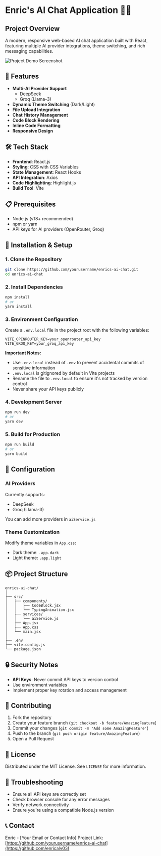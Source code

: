 # Enric's AI Chat Application 🤖💬

## Project Overview

A modern, responsive web-based AI chat application built with React, featuring multiple AI provider integrations, theme switching, and rich messaging capabilities.

![Project Demo Screenshot](![image](https://github.com/enricalv03/ChatBot-Personalized/blob/main/Captura%20interface.png))

## 🌟 Features

- **Multi-AI Provider Support**
  - DeepSeek
  - Groq (Llama-3)
- **Dynamic Theme Switching** (Dark/Light)
- **File Upload Integration**
- **Chat History Management**
- **Code Block Rendering**
- **Inline Code Formatting**
- **Responsive Design**

## 🛠 Tech Stack

- **Frontend**: React.js
- **Styling**: CSS with CSS Variables
- **State Management**: React Hooks
- **API Integration**: Axios
- **Code Highlighting**: Highlight.js
- **Build Tool**: Vite

## 📋 Prerequisites

- Node.js (v18+ recommended)
- npm or yarn
- API keys for AI providers (OpenRouter, Groq)

## 🚀 Installation & Setup

### 1. Clone the Repository
```bash
git clone https://github.com/yourusername/enrics-ai-chat.git
cd enrics-ai-chat
```

### 2. Install Dependencies
```bash
npm install
# or
yarn install
```

### 3. Environment Configuration
Create a `.env.local` file in the project root with the following variables:
```
VITE_OPENROUTER_KEY=your_openrouter_api_key
VITE_GROQ_KEY=your_groq_api_key
```

**Important Notes:**
- Use `.env.local` instead of `.env` to prevent accidental commits of sensitive information
- `.env.local` is gitignored by default in Vite projects
- Rename the file to `.env.local` to ensure it's not tracked by version control
- Never share your API keys publicly

### 4. Development Server
```bash
npm run dev
# or
yarn dev
```

### 5. Build for Production
```bash
npm run build
# or
yarn build
```

## 🔧 Configuration

### AI Providers
Currently supports:
- DeepSeek
- Groq (Llama-3)

You can add more providers in `aiService.js`

### Theme Customization
Modify theme variables in `App.css`:
- Dark theme: `.app.dark`
- Light theme: `.app.light`

## 📦 Project Structure
```
enrics-ai-chat/
│
├── src/
│   ├── components/
│   │   ├── CodeBlock.jsx
│   │   └── TypingAnimation.jsx
│   ├── services/
│   │   └── aiService.js
│   ├── App.jsx
│   ├── App.css
│   └── main.jsx
│
├── .env
├── vite.config.js
└── package.json
```

## 🔒 Security Notes

- **API Keys**: Never commit API keys to version control
- Use environment variables
- Implement proper key rotation and access management

## 🤝 Contributing

1. Fork the repository
2. Create your feature branch (`git checkout -b feature/AmazingFeature`)
3. Commit your changes (`git commit -m 'Add some AmazingFeature'`)
4. Push to the branch (`git push origin feature/AmazingFeature`)
5. Open a Pull Request

## 📝 License

Distributed under the MIT License. See `LICENSE` for more information.

## 🚨 Troubleshooting

- Ensure all API keys are correctly set
- Check browser console for any error messages
- Verify network connectivity
- Ensure you're using a compatible Node.js version

## 📞 Contact

Enric - [Your Email or Contact Info]
Project Link: [https://github.com/yourusername/enrics-ai-chat](https://github.com/enricalv03)
